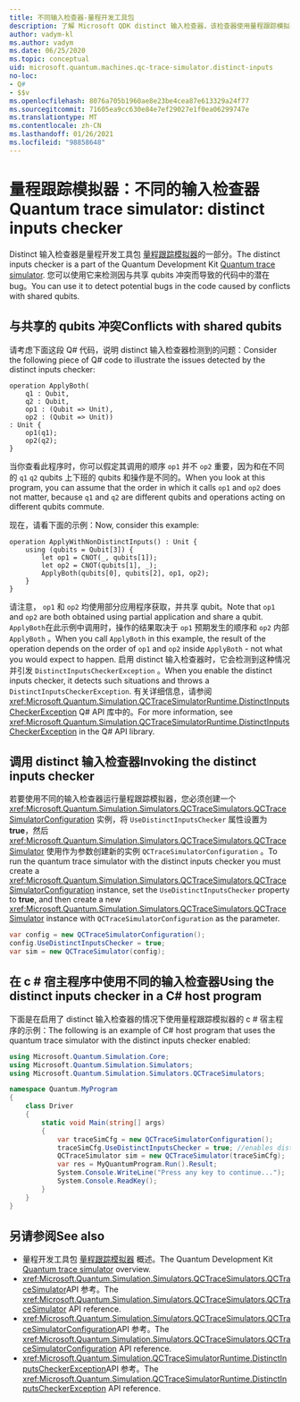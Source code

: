 ```yaml
---
title: 不同输入检查器-量程开发工具包
description: 了解 Microsoft QDK distinct 输入检查器，该检查器使用量程跟踪模拟器检查 Q# 代码是否存在与共享 qubits 的潜在冲突。
author: vadym-kl
ms.author: vadym
ms.date: 06/25/2020
ms.topic: conceptual
uid: microsoft.quantum.machines.qc-trace-simulator.distinct-inputs
no-loc:
- Q#
- $$v
ms.openlocfilehash: 8076a705b1960ae8e23be4cea87e613329a24f77
ms.sourcegitcommit: 71605ea9cc630e84e7ef29027e1f0ea06299747e
ms.translationtype: MT
ms.contentlocale: zh-CN
ms.lasthandoff: 01/26/2021
ms.locfileid: "98858648"
---
```

# <a name="quantum-trace-simulator-distinct-inputs-checker"></a><span data-ttu-id="1dfd2-103">量程跟踪模拟器：不同的输入检查器</span><span class="sxs-lookup"><span data-stu-id="1dfd2-103">Quantum trace simulator: distinct inputs checker</span></span>

<span data-ttu-id="1dfd2-104">Distinct 输入检查器是量程开发工具包 [量程跟踪模拟器](xref:microsoft.quantum.machines.qc-trace-simulator.intro)的一部分。</span><span class="sxs-lookup"><span data-stu-id="1dfd2-104">The distinct inputs checker is a part of the Quantum Development Kit [Quantum trace simulator](xref:microsoft.quantum.machines.qc-trace-simulator.intro).</span></span> <span data-ttu-id="1dfd2-105">您可以使用它来检测因与共享 qubits 冲突而导致的代码中的潜在 bug。</span><span class="sxs-lookup"><span data-stu-id="1dfd2-105">You can use it to detect potential bugs in the code caused by conflicts with shared qubits.</span></span> 

## <a name="conflicts-with-shared-qubits"></a><span data-ttu-id="1dfd2-106">与共享的 qubits 冲突</span><span class="sxs-lookup"><span data-stu-id="1dfd2-106">Conflicts with shared qubits</span></span>

<span data-ttu-id="1dfd2-107">请考虑下面这段 Q# 代码，说明 distinct 输入检查器检测到的问题：</span><span class="sxs-lookup"><span data-stu-id="1dfd2-107">Consider the following piece of Q# code to illustrate the issues detected by the distinct inputs checker:</span></span>

```qsharp
operation ApplyBoth(
    q1 : Qubit,
    q2 : Qubit,
    op1 : (Qubit => Unit),
    op2 : (Qubit => Unit))
: Unit {
    op1(q1);
    op2(q2);
}
```

<span data-ttu-id="1dfd2-108">当你查看此程序时，你可以假定其调用的顺序 `op1` 并不 `op2` 重要，因为和在不同的 `q1` `q2` qubits 上下班的 qubits 和操作是不同的。</span><span class="sxs-lookup"><span data-stu-id="1dfd2-108">When you look at this program, you can assume that the order in which it calls `op1` and `op2` does not matter, because `q1` and `q2` are different qubits and operations acting on different qubits commute.</span></span> 

<span data-ttu-id="1dfd2-109">现在，请看下面的示例：</span><span class="sxs-lookup"><span data-stu-id="1dfd2-109">Now, consider this example:</span></span>

```qsharp
operation ApplyWithNonDistinctInputs() : Unit {
    using (qubits = Qubit[3]) {
        let op1 = CNOT(_, qubits[1]);
        let op2 = CNOT(qubits[1], _);
        ApplyBoth(qubits[0], qubits[2], op1, op2);
    }
}
```

<span data-ttu-id="1dfd2-110">请注意， `op1` 和 `op2` 均使用部分应用程序获取，并共享 qubit。</span><span class="sxs-lookup"><span data-stu-id="1dfd2-110">Note that `op1` and `op2` are both obtained using partial application and share a qubit.</span></span> <span data-ttu-id="1dfd2-111">`ApplyBoth`在此示例中调用时，操作的结果取决于 `op1` 预期发生的顺序和 `op2` 内部 `ApplyBoth` 。</span><span class="sxs-lookup"><span data-stu-id="1dfd2-111">When you call `ApplyBoth` in this example, the result of the operation depends on the order of `op1` and `op2` inside `ApplyBoth` - not what you would expect to happen.</span></span> <span data-ttu-id="1dfd2-112">启用 distinct 输入检查器时，它会检测到这种情况并引发 `DistinctInputsCheckerException` 。</span><span class="sxs-lookup"><span data-stu-id="1dfd2-112">When you enable the distinct inputs checker, it detects such situations and throws a `DistinctInputsCheckerException`.</span></span> <span data-ttu-id="1dfd2-113">有关详细信息，请参阅 <xref:Microsoft.Quantum.Simulation.QCTraceSimulatorRuntime.DistinctInputsCheckerException> Q# API 库中的。</span><span class="sxs-lookup"><span data-stu-id="1dfd2-113">For more information, see <xref:Microsoft.Quantum.Simulation.QCTraceSimulatorRuntime.DistinctInputsCheckerException> in the Q# API library.</span></span>

## <a name="invoking-the-distinct-inputs-checker"></a><span data-ttu-id="1dfd2-114">调用 distinct 输入检查器</span><span class="sxs-lookup"><span data-stu-id="1dfd2-114">Invoking the distinct inputs checker</span></span>

<span data-ttu-id="1dfd2-115">若要使用不同的输入检查器运行量程跟踪模拟器，您必须创建一个 <xref:Microsoft.Quantum.Simulation.Simulators.QCTraceSimulators.QCTraceSimulatorConfiguration> 实例，将 `UseDistinctInputsChecker` 属性设置为 **true**，然后 <xref:Microsoft.Quantum.Simulation.Simulators.QCTraceSimulators.QCTraceSimulator> 使用作为参数创建新的实例 `QCTraceSimulatorConfiguration` 。</span><span class="sxs-lookup"><span data-stu-id="1dfd2-115">To run the quantum trace simulator with the distinct inputs checker you must create a <xref:Microsoft.Quantum.Simulation.Simulators.QCTraceSimulators.QCTraceSimulatorConfiguration> instance, set the `UseDistinctInputsChecker` property to **true**, and then create a new <xref:Microsoft.Quantum.Simulation.Simulators.QCTraceSimulators.QCTraceSimulator> instance with `QCTraceSimulatorConfiguration` as the parameter.</span></span> 

```csharp
var config = new QCTraceSimulatorConfiguration();
config.UseDistinctInputsChecker = true;
var sim = new QCTraceSimulator(config);
```

## <a name="using-the-distinct-inputs-checker-in-a-c-host-program"></a><span data-ttu-id="1dfd2-116">在 c # 宿主程序中使用不同的输入检查器</span><span class="sxs-lookup"><span data-stu-id="1dfd2-116">Using the distinct inputs checker in a C# host program</span></span>

<span data-ttu-id="1dfd2-117">下面是在启用了 distinct 输入检查器的情况下使用量程跟踪模拟器的 c # 宿主程序的示例：</span><span class="sxs-lookup"><span data-stu-id="1dfd2-117">The following is an example of C# host program that uses the quantum trace simulator with the distinct inputs checker enabled:</span></span>

```csharp
using Microsoft.Quantum.Simulation.Core;
using Microsoft.Quantum.Simulation.Simulators;
using Microsoft.Quantum.Simulation.Simulators.QCTraceSimulators;

namespace Quantum.MyProgram
{
    class Driver
    {
        static void Main(string[] args)
        {
            var traceSimCfg = new QCTraceSimulatorConfiguration();
            traceSimCfg.UseDistinctInputsChecker = true; //enables distinct inputs checker
            QCTraceSimulator sim = new QCTraceSimulator(traceSimCfg);
            var res = MyQuantumProgram.Run().Result;
            System.Console.WriteLine("Press any key to continue...");
            System.Console.ReadKey();
        }
    }
}
```

## <a name="see-also"></a><span data-ttu-id="1dfd2-118">另请参阅</span><span class="sxs-lookup"><span data-stu-id="1dfd2-118">See also</span></span>

- <span data-ttu-id="1dfd2-119">量程开发工具包 [量程跟踪模拟器](xref:microsoft.quantum.machines.qc-trace-simulator.intro) 概述。</span><span class="sxs-lookup"><span data-stu-id="1dfd2-119">The Quantum Development Kit [Quantum trace simulator](xref:microsoft.quantum.machines.qc-trace-simulator.intro) overview.</span></span>
- <span data-ttu-id="1dfd2-120"><xref:Microsoft.Quantum.Simulation.Simulators.QCTraceSimulators.QCTraceSimulator>API 参考。</span><span class="sxs-lookup"><span data-stu-id="1dfd2-120">The <xref:Microsoft.Quantum.Simulation.Simulators.QCTraceSimulators.QCTraceSimulator> API reference.</span></span>
- <span data-ttu-id="1dfd2-121"><xref:Microsoft.Quantum.Simulation.Simulators.QCTraceSimulators.QCTraceSimulatorConfiguration>API 参考。</span><span class="sxs-lookup"><span data-stu-id="1dfd2-121">The <xref:Microsoft.Quantum.Simulation.Simulators.QCTraceSimulators.QCTraceSimulatorConfiguration> API reference.</span></span>
- <span data-ttu-id="1dfd2-122"><xref:Microsoft.Quantum.Simulation.QCTraceSimulatorRuntime.DistinctInputsCheckerException>API 参考。</span><span class="sxs-lookup"><span data-stu-id="1dfd2-122">The <xref:Microsoft.Quantum.Simulation.QCTraceSimulatorRuntime.DistinctInputsCheckerException> API reference.</span></span>
